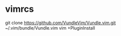 # vimrcs
git clone https://github.com/VundleVim/Vundle.vim.git ~/.vim/bundle/Vundle.vim
vim +PluginInstall
